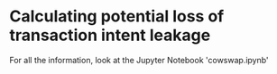 # Calculating potential loss of transaction intent leakage

For all the information, look at the Jupyter Notebook 'cowswap.ipynb'
